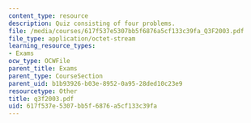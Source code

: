 ```yaml
---
content_type: resource
description: Quiz consisting of four problems.
file: /media/courses/617f537e5307bb5f6876a5cf133c39fa_Q3F2003.pdf
file_type: application/octet-stream
learning_resource_types:
- Exams
ocw_type: OCWFile
parent_title: Exams
parent_type: CourseSection
parent_uid: b1b93926-b03e-8952-0a95-28ded10c23e9
resourcetype: Other
title: q3f2003.pdf
uid: 617f537e-5307-bb5f-6876-a5cf133c39fa
---
```

